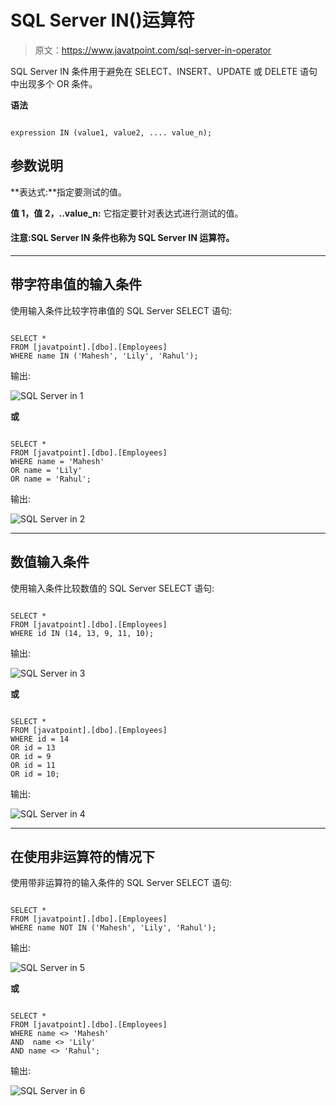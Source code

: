 # SQL Server IN()运算符

> 原文：<https://www.javatpoint.com/sql-server-in-operator>

SQL Server IN 条件用于避免在 SELECT、INSERT、UPDATE 或 DELETE 语句中出现多个 OR 条件。

**语法**

```

expression IN (value1, value2, .... value_n); 

```

## 参数说明

**表达式:**指定要测试的值。

**值 1，值 2，..value_n:** 它指定要针对表达式进行测试的值。

#### 注意:SQL Server IN 条件也称为 SQL Server IN 运算符。

* * *

## 带字符串值的输入条件

使用输入条件比较字符串值的 SQL Server SELECT 语句:

```

SELECT *
FROM [javatpoint].[dbo].[Employees]
WHERE name IN ('Mahesh', 'Lily', 'Rahul'); 

```

输出:

![SQL Server in 1](img/72c6f49e1ff1f48d52fd4191d1bde233.png)

**或**

```

SELECT *
FROM [javatpoint].[dbo].[Employees]
WHERE name = 'Mahesh'
OR name = 'Lily'
OR name = 'Rahul';

```

输出:

![SQL Server in 2](img/d04848fca9205a06578a2251f8950da2.png)

* * *

## 数值输入条件

使用输入条件比较数值的 SQL Server SELECT 语句:

```

SELECT *
FROM [javatpoint].[dbo].[Employees]
WHERE id IN (14, 13, 9, 11, 10); 

```

输出:

![SQL Server in 3](img/05c1e6b34513146ff2dd2f8564ccc575.png)

**或**

```

SELECT *
FROM [javatpoint].[dbo].[Employees]
WHERE id = 14
OR id = 13
OR id = 9
OR id = 11
OR id = 10; 

```

输出:

![SQL Server in 4](img/e25760d72114aa6af1538e4483abef35.png)

* * *

## 在使用非运算符的情况下

使用带非运算符的输入条件的 SQL Server SELECT 语句:

```

SELECT *
FROM [javatpoint].[dbo].[Employees]
WHERE name NOT IN ('Mahesh', 'Lily', 'Rahul'); 

```

输出:

![SQL Server in 5](img/99a70a1245eefa6a1b331b113a1b3bb0.png)

**或**

```

SELECT *
FROM [javatpoint].[dbo].[Employees]
WHERE name <> 'Mahesh'
AND  name <> 'Lily'
AND name <> 'Rahul';

```

输出:

![SQL Server in 6](img/9fb76fa1d46cc213f94138c134316eca.png)
